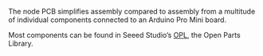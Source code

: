 The node PCB simplifies assembly compared to assembly from a multitude of
individual components connected to an Arduino Pro Mini board.

Most components can be found in Seeed Studio’s [OPL][1], the Open Parts Library.

[1]: https://www.seeedstudio.com/opl.html

